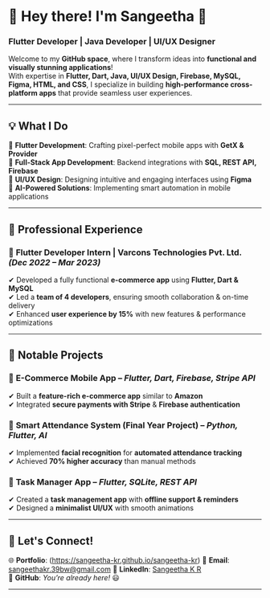 # 🚀 Hey there! I'm Sangeetha 👋  
### **Flutter Developer | Java Developer | UI/UX Designer**  

Welcome to my **GitHub space**, where I transform ideas into **functional and visually stunning applications**!  
With expertise in **Flutter, Dart, Java, UI/UX Design, Firebase, MySQL, Figma, HTML, and CSS**, I specialize in building **high-performance cross-platform apps** that provide seamless user experiences.  

---

## **💡 What I Do**  
🔹 **Flutter Development**: Crafting pixel-perfect mobile apps with **GetX & Provider**  
📱 **Full-Stack App Development**: Backend integrations with **SQL, REST API, Firebase**  
🎨 **UI/UX Design**: Designing intuitive and engaging interfaces using **Figma**  
🚀 **AI-Powered Solutions**: Implementing smart automation in mobile applications  

---

## **💼 Professional Experience**  
### 🔹 **Flutter Developer Intern | Varcons Technologies Pvt. Ltd.** *(Dec 2022 – Mar 2023)*  
✔ Developed a fully functional **e-commerce app** using **Flutter, Dart & MySQL**  
✔ Led a **team of 4 developers**, ensuring smooth collaboration & on-time delivery  
✔ Enhanced **user experience by 15%** with new features & performance optimizations  

---

## **🚀 Notable Projects**  

### 📌 **E-Commerce Mobile App** – *Flutter, Dart, Firebase, Stripe API*  
✔ Built a **feature-rich e-commerce app** similar to **Amazon**  
✔ Integrated **secure payments with Stripe** & **Firebase authentication**  

### 📌 **Smart Attendance System (Final Year Project)** – *Python, Flutter, AI*  
✔ Implemented **facial recognition** for **automated attendance tracking**  
✔ Achieved **70% higher accuracy** than manual methods  

### 📌 **Task Manager App** – *Flutter, SQLite, REST API*  
✔ Created a **task management app** with **offline support & reminders**  
✔ Designed a **minimalist UI/UX** with smooth animations  

---

## **📌 Let's Connect!**  
🌐 **Portfolio**: (https://sangeetha-kr.github.io/sangeetha-kr)
📩 **Email**: sangeethakr.39bw@gmail.com
💼 **LinkedIn**: [Sangeetha K R](https://www.linkedin.com/in/sangeetha-k-r/)  
🚀 **GitHub**: *You’re already here!* 😃  

---
